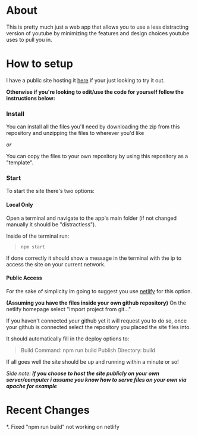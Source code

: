 # About

This is pretty much just a web app that allows you to use a less distracting version of youtube by minimizing the features
and design choices youtube uses to pull you in.

# How to setup

I have a public site hosting it [here](https://distractless.netlify.app) if your just looking to try it out.

**Otherwise if you're looking to edit/use the code for yourself follow the instructions below:**

### Install

You can install all the files you'll need by downloading the zip from this repository and unzipping the files to wherever
you'd like

*or*

You can copy the files to your own repository by using this repository as a "template".

### Start

To start the site there's two options:

#### Local Only

Open a terminal and navigate to the app's main folder (if not changed manually it should be "distractless").

Inside of the terminal run:

> ``npm start``

If done correctly it should show a message in the terminal with the ip to access the site on your current network.

#### Public Access

For the sake of simplicity im going to suggest you use [netlify](https://app.netlify.com) for this option.

**(Assuming you have the files inside your own github repository)**
On the netlify homepage select "Import project from git..."

If you haven't connected your github yet it will request you to do so, once your github is connected select the repository
you placed the site files into.

It should automatically fill in the deploy options to:

>Build Command: npm run build
>Publish Directory: build

If all goes well the site should be up and running within a minute or so!

*Side note: **If you choose to host the site publicly on your own server/computer i assume you know how to serve files 
on your own via apache for example***

# Recent Changes
*. Fixed "npm run build" not working on netlify
